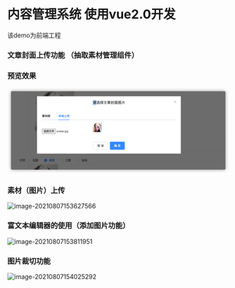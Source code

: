 













# 内容管理系统 使用vue2.0开发

该demo为前端工程

### 文章封面上传功能 （抽取素材管理组件）

 ### 预览效果

![image-20210807153913689](./src/assets/image-20210807153913689.png)

### 素材（图片）上传

![image-20210807153627566](/Users/wangdongxu/Desktop/image-20210807153627566.png)

### 富文本编辑器的使用（添加图片功能）

![image-20210807153811951](/Users/wangdongxu/Desktop/image-20210807153811951.png)

### 图片裁切功能

![image-20210807154025292](/Users/wangdongxu/Desktop/image-20210807154025292.png)